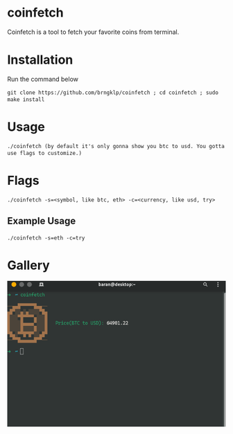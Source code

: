 # coinfetch
Coinfetch is a tool to fetch your favorite coins from terminal. 

# Installation
Run the command below
```
git clone https://github.com/brngklp/coinfetch ; cd coinfetch ; sudo make install
```

# Usage
```
./coinfetch (by default it's only gonna show you btc to usd. You gotta use flags to customize.)
```
# Flags
```
./coinfetch -s=<symbol, like btc, eth> -c=<currency, like usd, try>
```
## Example Usage
```
./coinfetch -s=eth -c=try
```

<h1>Gallery</h1>
<div align="center">
<img src="pics/inuse.png">
</div>

